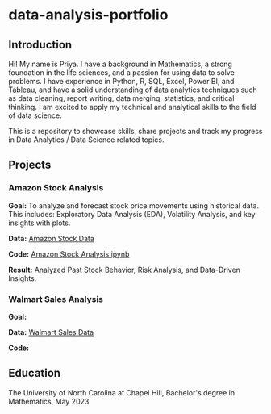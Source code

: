 # data-analysis-portfolio
## Introduction
Hi! My name is Priya. I have a background in Mathematics, a strong foundation in the life sciences, and a passion for using data to solve problems. I have experience in Python, R, SQL, Excel, Power BI, and Tableau, and have a solid understanding of data analytics techniques such as data cleaning, report writing, data merging, statistics, and critical thinking. I am excited to apply my technical and analytical skills to the field of data science.

This is a repository to showcase skills, share projects and track my progress in Data Analytics / Data Science related topics.

## Projects

### Amazon Stock Analysis

**Goal:** To analyze and forecast stock price movements using historical data. This includes: Exploratory Data Analysis (EDA), Volatility Analysis, and key insights with plots. 

**Data:** [Amazon Stock Data](https://github.com/priyagpatel/data-analysis-portfolio/blob/e583e568bdb32be442f27925fb5f715dc2dd7c96/AMZN.csv)

**Code:** [Amazon Stock Analysis.ipynb](https://github.com/priyagpatel/data-analysis-portfolio/blob/aa03b165d366c64bbe6c95b2a6fdb6a7e80ce9d9/Amazon%20Stock%20Analysis.ipynb)

**Result:** Analyzed Past Stock Behavior, Risk Analysis, and Data-Driven Insights. 

### Walmart Sales Analysis

**Goal:** 

**Data:** [Walmart Sales Data](https://github.com/priyagpatel/data-analysis-portfolio/blob/2beb955c43a995d8e0c70745a59bc04d54e0d188/walmartsales.csv)

**Code:**

## Education
The University of North Carolina at Chapel Hill, Bachelor's degree in Mathematics, May 2023

